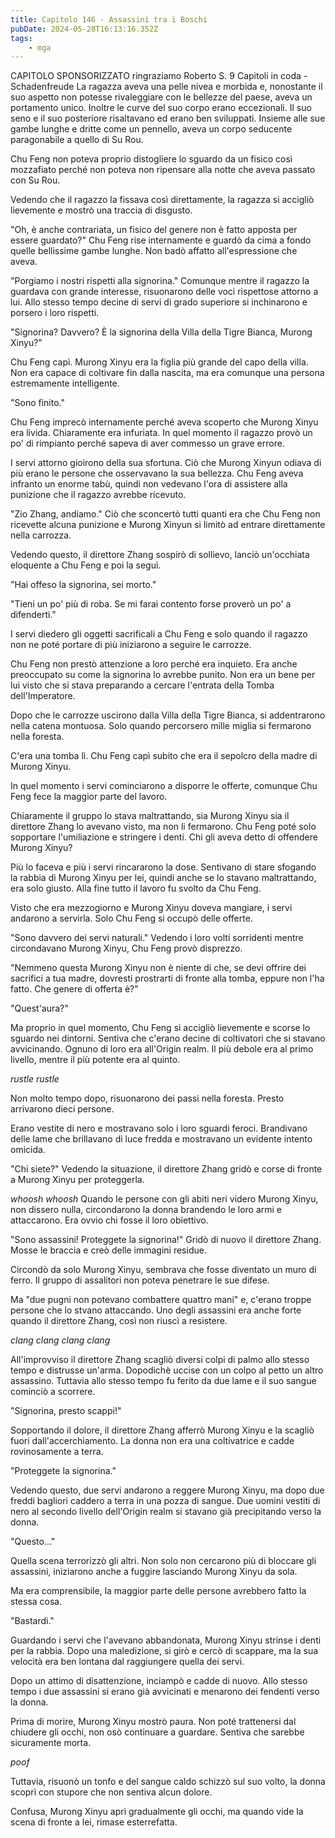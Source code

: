 ```yaml
---
title: Capitolo 146 - Assassini tra i Boschi
pubDate: 2024-05-28T16:13:16.352Z
tags:
    - mga
---
```



CAPITOLO SPONSORIZZATO ringraziamo Roberto S.
9 Capitoli in coda
-Schadenfreude
La ragazza aveva una pelle nivea e morbida e, nonostante il suo aspetto non potesse rivaleggiare con le bellezze del paese, aveva un portamento unico. Inoltre le curve del suo corpo erano eccezionali. Il suo seno e il suo posteriore risaltavano ed erano ben sviluppati. Insieme alle sue gambe lunghe e dritte come un pennello, aveva un corpo seducente paragonabile a quello di Su Rou.


Chu Feng non poteva proprio distogliere lo sguardo da un fisico così mozzafiato perché non poteva non ripensare alla notte che aveva passato con Su Rou.


Vedendo che il ragazzo la fissava così direttamente, la ragazza si accigliò lievemente e mostrò una traccia di disgusto.


"Oh, è anche contrariata, un fisico del genere non è fatto apposta per essere guardato?" Chu Feng rise internamente e guardò da cima a fondo quelle bellissime gambe lunghe. Non badò affatto all'espressione che aveva.


"Porgiamo i nostri rispetti alla signorina." Comunque mentre il ragazzo la guardava con grande interesse, risuonarono delle voci rispettose attorno a lui. Allo stesso tempo decine di servi di grado superiore si inchinarono e porsero i loro rispetti.


"Signorina? Davvero? È la signorina della Villa della Tigre Bianca, Murong Xinyu?"


Chu Feng capì. Murong Xinyu era la figlia più grande del capo della villa. Non era capace di coltivare fin dalla nascita, ma era comunque una persona estremamente intelligente.


"Sono finito."


Chu Feng imprecò internamente perché aveva scoperto che Murong Xinyu era livida. Chiaramente era infuriata. In quel momento il ragazzo provò un po' di rimpianto perché sapeva di aver commesso un grave errore.


I servi attorno gioirono della sua sfortuna. Ciò che Murong Xinyun odiava di più erano le persone che osservavano la sua bellezza. Chu Feng aveva infranto un enorme tabù, quindi non vedevano l'ora di assistere alla punizione che il ragazzo avrebbe ricevuto.


"Zio Zhang, andiamo." Ciò che sconcertò tutti quanti era che Chu Feng non ricevette alcuna punizione e Murong Xinyun si limitò ad entrare direttamente nella carrozza.


Vedendo questo, il direttore Zhang sospirò di sollievo, lanciò un'occhiata eloquente a Chu Feng e poi la seguì.


"Hai offeso la signorina, sei morto."


"Tieni un po' più di roba. Se mi farai contento forse proverò un po' a difenderti."


I servi diedero gli oggetti sacrificali a Chu Feng e solo quando il ragazzo non ne poté portare di più iniziarono a seguire le carrozze.


Chu Feng non prestò attenzione a loro perché era inquieto. Era anche preoccupato su come la signorina lo avrebbe punito. Non era un bene per lui visto che si stava preparando a cercare l'entrata della Tomba dell'Imperatore.


Dopo che le carrozze uscirono dalla Villa della Tigre Bianca, si addentrarono nella catena montuosa. Solo quando percorsero mille miglia si fermarono nella foresta.


C'era una tomba lì. Chu Feng capì subito che era il sepolcro della madre di Murong Xinyu.


In quel momento i servi cominciarono a disporre le offerte, comunque Chu Feng fece la maggior parte del lavoro.


Chiaramente il gruppo lo stava maltrattando, sia Murong Xinyu sia il direttore Zhang lo avevano visto, ma non li fermarono. Chu Feng poté solo sopportare l'umiliazione e stringere i denti.
Chi gli aveva detto di offendere Murong Xinyu?


Più lo faceva e più i servi rincararono la dose. Sentivano di stare sfogando la rabbia di Murong Xinyu per lei, quindi anche se lo stavano maltrattando, era solo giusto. Alla fine tutto il lavoro fu svolto da Chu Feng.


Visto che era mezzogiorno e Murong Xinyu doveva mangiare, i servi andarono a servirla. Solo Chu Feng si occupò delle offerte.


"Sono davvero dei servi naturali." Vedendo i loro volti sorridenti mentre circondavano Murong Xinyu, Chu Feng provò disprezzo.


"Nemmeno questa Murong Xinyu non è niente di che, se devi offrire dei sacrifici a tua madre, dovresti prostrarti di fronte alla tomba, eppure non l'ha fatto. Che genere di offerta è?"


"Quest'aura?"


Ma proprio in quel momento, Chu Feng si accigliò lievemente e scorse lo sguardo nei dintorni. Sentiva che c'erano decine di coltivatori che si stavano avvicinando. Ognuno di loro era all'Origin realm. Il più debole era al primo livello, mentre il più potente era al quinto.


*rustle rustle*


Non molto tempo dopo, risuonarono dei passi nella foresta. Presto arrivarono dieci persone.


Erano vestite di nero e mostravano solo i loro sguardi feroci. Brandivano delle lame che brillavano di luce fredda e mostravano un evidente intento omicida.


"Chi siete?" Vedendo la situazione, il direttore Zhang gridò e corse di fronte a Murong Xinyu per proteggerla.


*whoosh whoosh* Quando le persone con gli abiti neri videro Murong Xinyu, non dissero nulla, circondarono la donna brandendo le loro armi e attaccarono. Era ovvio chi fosse il loro obiettivo.


"Sono assassini! Proteggete la signorina!" Gridò di nuovo il direttore Zhang. Mosse le braccia e creò delle immagini residue.


Circondò da solo Murong Xinyu, sembrava che fosse diventato un muro di ferro. Il gruppo di assalitori non poteva penetrare le sue difese.


Ma "due pugni non potevano combattere quattro mani" e, c'erano troppe persone che lo stvano attaccando. Uno degli assassini era anche forte quando il direttore Zhang, così non riuscì a resistere.


*clang clang clang clang*


All'improvviso il direttore Zhang scagliò diversi colpi di palmo allo stesso tempo e distrusse un'arma. Dopodichè uccise con un colpo al petto un altro assassino. Tuttavia allo stesso tempo fu ferito da due lame e il suo sangue cominciò a scorrere.


"Signorina, presto scappi!"


Sopportando il dolore, il direttore Zhang afferrò Murong Xinyu e la scagliò fuori dall'accerchiamento. La donna non era una coltivatrice e cadde rovinosamente a terra.


"Proteggete la signorina."


Vedendo questo, due servi andarono a reggere Murong Xinyu, ma dopo due freddi bagliori caddero a terra in una pozza di sangue. Due uomini vestiti di nero al secondo livello dell'Origin realm si stavano già precipitando verso la donna.


"Questo..."


Quella scena terrorizzò gli altri. Non solo non cercarono più di bloccare gli assassini, iniziarono anche a fuggire lasciando Murong Xinyu da sola.


Ma era comprensibile, la maggior parte delle persone avrebbero fatto la stessa cosa.


"Bastardi."


Guardando i servi che l'avevano abbandonata, Murong Xinyu strinse i denti per la rabbia. Dopo una maledizione, si girò e cercò di scappare, ma la sua velocità era ben lontana dal raggiungere quella dei servi.


Dopo un attimo di disattenzione, inciampò e cadde di nuovo. Allo stesso tempo i due assassini si erano già avvicinati e menarono dei fendenti verso la donna.


Prima di morire, Murong Xinyu mostrò paura. Non poté trattenersi dal chiudere gli occhi, non osò continuare a guardare. Sentiva che sarebbe sicuramente morta.


*poof*


Tuttavia, risuonò un tonfo e del sangue caldo schizzò sul suo volto, la donna scoprì con stupore che non sentiva alcun dolore.


Confusa, Murong Xinyu aprì gradualmente gli occhi, ma quando vide la scena di fronte a lei, rimase esterrefatta.





